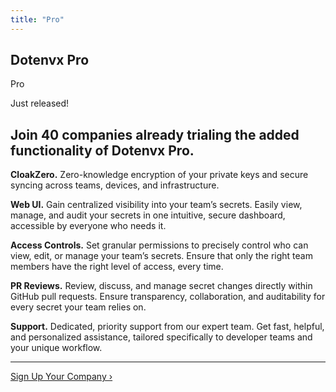 ```yaml
---
title: "Pro"
---
```


<section class="w-full max-w-4xl lg:max-w-5xl mx-auto px-6 my-20 md:my-32">
  <div class="flex gap-3 h-full flex-col items-center justify-center">
    <div class="flex gap-1 text-center leading-relaxed my-1 items-center justify-center">
      <h1 class="text-center text-xl font-bold tracking-tight leading-none text-black dark:text-[#ECD53F]">Dotenvx <span class="hidden">Pro</span></h1>
      <div class="inline-block bg-[#ECD53F] text-black font-bold px-2 py-1 text-xl italic rounded-sm uppercase">Pro</div>
    </div>
    <p class="text-center text-zinc-500 uppercase text-xs tracking-tight font-bold">Just released!</p>
    <h1 class="mb-5 text-center text-xl sm:text-2xl md:text-3xl lg:text-5xl font-bold tracking-tight text-zinc-950 dark:text-[#ECD53F]">Join 
      <span x-data="{
        organizations: 40,
        getOrganizationsCount() {
          fetch('https://pro.dotenvx.com/public/stats')
            .then(response => response.json())
            .then(data => { this.organizations = data.organizations; })
        }
      }" x-init="getOrganizationsCount()" x-text="organizations">40</span> companies already trialing the added functionality of Dotenvx Pro.
    </h1>
    <div class="flex text-xl flex-col md:flex-row gap-4 md:gap-10 lg:gap-16">
      <div class="flex-1 flex flex-col gap-4 md:gap-8">
        <p>
          <strong>CloakZero.</strong>
          Zero-knowledge encryption of your private keys and secure syncing across teams, devices, and infrastructure.
        </p>
        <p>
          <strong>Web UI.</strong>
          Gain centralized visibility into your team’s secrets. Easily view, manage, and audit your secrets in one intuitive, secure dashboard, accessible by everyone who needs it.
        </p>
        <p>
          <strong>Access Controls.</strong>
          Set granular permissions to precisely control who can view, edit, or manage your team’s secrets. Ensure that only the right team members have the right level of access, every time.
        </p>
      </div>
      <div class="flex-1 flex flex-col gap-4 md:gap-8">
        <p>
          <strong>PR Reviews.</strong>
          Review, discuss, and manage secret changes directly within GitHub pull requests. Ensure transparency, collaboration, and auditability for every secret your team relies on.
        </p>
        <p>
          <strong>Support.</strong>
          Dedicated, priority support from our expert team. Get fast, helpful, and personalized assistance, tailored specifically to developer teams and your unique workflow.
        </p>
        <hr/>
        <a href="https://pro.dotenvx.com/signup" class="btn-dark w-full flex-none inline-block">
          Sign Up Your Company ›
        </a>
      </div>
    </div>
  </div>
</section>
